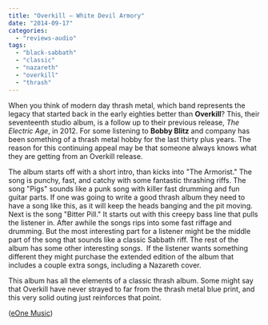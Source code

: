 ```yaml
---
title: "Overkill – White Devil Armory"
date: "2014-09-17"
categories: 
  - "reviews-audio"
tags: 
  - "black-sabbath"
  - "classic"
  - "nazareth"
  - "overkill"
  - "thrash"
---
```


When you think of modern day thrash metal, which band represents the legacy that started back in the early eighties better than **Overkill**? This, their seventeenth studio album, is a follow up to their previous release, _The Electric Age_, in 2012. For some listening to **Bobby Blitz** and company has been something of a thrash metal hobby for the last thirty plus years. The reason for this continuing appeal may be that someone always knows what they are getting from an Overkill release.

The album starts off with a short intro, than kicks into "The Armorist." The song is punchy, fast, and catchy with some fantastic thrashing riffs. The song "Pigs" sounds like a punk song with killer fast drumming and fun guitar parts. If one was going to write a good thrash album they need to have a song like this, as it will keep the heads banging and the pit moving. Next is the song "Bitter Pill." It starts out with this creepy bass line that pulls the listener in. After awhile the songs rips into some fast riffage and drumming. But the most interesting part for a listener might be the middle part of the song that sounds like a classic Sabbath riff. The rest of the album has some other interesting songs.  If the listener wants something different they might purchase the extended edition of the album that includes a couple extra songs, including a Nazareth cover.

This album has all the elements of a classic thrash album. Some might say that Overkill have never strayed to far from the thrash metal blue print, and this very solid outing just reinforces that point.

([eOne Music](http://ca.eonemusic.com/home))
